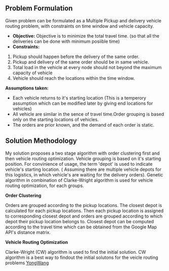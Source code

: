 ## Problem Formulation
Given problem can be formulated as a Multiple Pickup and delivery vehicle routing problem, with constraints on time window and vehicle capacity. 
* **Objective:** Objective is to minimize the total travel time. (so that all the deliveries can be done with minimum posiible time)
* **Constraints:**
 1. Pickup should happen before the delivery of the same order.
 2. Pickup and delivery of the same order should be in same vehicle.
 3. Total load in the vehicle at every node should not beyond the maximum capacity of vehicle
 4. Vehicle should reach the locations within the time window.

**Assumptions taken:** 
* Each vehicle returns to it's starting location (This is a temperory assumption which can be modified later by giving end locations for vehicles)
* All vehicle are similar in the sence of travel time.Order grouping is based only on the starting locations of vehicles.
* The orders are prior known, and the demand of each order is static.

## Solution Methodology

My solution proposes a two stage algorithm with order clustering first and then vehicle routing optimization.  Vehicle grouping is based on it's starting position. For convinience of usage, the term 'depot' is used to indicate vehicle's starting location. ( Assuming there are multiple vehicle depots for this logistics, in which vehicle's are waiting for the delivery orders). Genetic algorithm in combination of Clarke-Wright algorithm is used for vehicle routing optimization, for each groups. 

**Order Clustering**

Orders are grouped according to the pickup locations. The closest depot is calculated for each pickup locations. Then each pickup location is assigned to corresponding closest depot and orders are grouped according to which depot their pickup location belongs to. 
Closest depot can be computed according to the travel time which can be obtained from the Google Map API's distance matrix. 

**Vehicle Routing Optimization**

Clarke-Wright (CW) algorithm is used to find the initial solution. CW algorithm is a best way to findout the initial solutons for the veicle routing problems [YongWang](https://doi.org/10.1016/j.tre.2020.102118)













